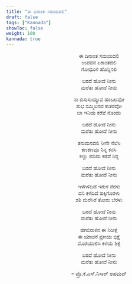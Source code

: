 ```yaml
---
title: "ಈ ದಿನಾಂತ ಸಮಯದಲಿ"
draft: false
tags: ["Kannada"]
showToc: false
weight: 100
kannada: true
--- 
```



<div style="text-align:center;" class="kannada-font">

ಈ ದಿನಾಂತ ಸಮಯದಲಿ\
ಉಪವನ ಏಕಾಂತದಲಿ\
ಗೋಧೂಳಿ ಹೊನ್ನಿನಲಿ

ಬರದೆ ಹೋದೆ ನೀನು\
ಮರೆತು ಹೋದೆ ನೀನು

ನಾ ಬಿಸುಸುಯ್ಯುವ ಹಂಬಲವೋ\
ಶುಭ ಸಮ್ಮಿಲನದ ಕಾತರವೋ\
ಬಾ ಇನಿಯ ಕರೆವೆ ನೊಂದು

ಬರದೆ ಹೋದೆ ನೀನು\
ಮರೆತು ಹೋದೆ ನೀನು

ತನುಮನದಲಿ ನೀನೇ ನೆಲೆಸಿ\
ಕಣಕಣವೂ ನಿನ್ನ ಕನಸಿ\
ಕಣ್ಣು ಹನಿದು ಕರೆವೆ ನಿನ್ನ

ಬರದೆ ಹೋದೆ ನೀನು\
ಮರೆತು ಹೋದೆ ನೀನು

ಇಳೆಗಿಳಿದಿದೆ ಇರುಳ ನೆರಳು\
ದನಿ ಕಳೆದಿದೆ ಹಕ್ಕಿಗೊರಳು\
ಶಶಿ ಮೆರೆಸಿರೆ ತೋರು ಬೆರಳು

ಬರದೆ ಹೋದೆ ನೀನು\
ಮರೆತು ಹೋದೆ ನೀನು

ಹಗಲಿರುಳಿನ ಈ ನಿರೀಕ್ಷೆ\
ಈ ಯಾಚನೆ ಪ್ರಣಯ ಭಿಕ್ಷೆ\
ಮೊರೆಯಾಲಿಸಿ ಕಳೆಯೆ ಶಿಕ್ಷೆ

ಬರದೆ ಹೋದೆ ನೀನು\
ಮರೆತು ಹೋದೆ ನೀನು

– ಪ್ರೊ.ಕೆ.ಎಸ್.ನಿಸಾರ್ ಅಹಮದ್
</div>